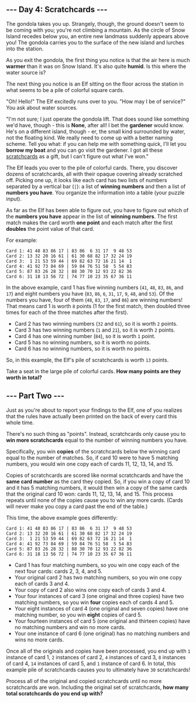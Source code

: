 ## --- Day 4: Scratchcards ---

The gondola takes you up. Strangely, though, the ground doesn't seem to be
coming with you; you're not climbing a mountain. As the circle of Snow Island
recedes below you, an entire new landmass suddenly appears above you! The
gondola carries you to the surface of the new island and lurches into the
station.

As you exit the gondola, the first thing you notice is that the air here is much
**warmer** than it was on Snow Island. It's also quite **humid**. Is this where
the water source is?

The next thing you notice is an Elf sitting on the floor across the station in
what seems to be a pile of colorful square cards.

"Oh! Hello!" The Elf excitedly runs over to you. "How may I be of service?" You
ask about water sources.

"I'm not sure; I just operate the gondola lift. That does sound like something
we'd have, though - this is **None**, after all! I bet the **gardener** would
know. He's on a different island, though - er, the small kind surrounded by
water, not the floating kind. We really need to come up with a better naming
scheme. Tell you what: if you can help me with something quick, I'll let you
**borrow my boat** and you can go visit the gardener. I got all these
[scratchcards](https://en.wikipedia.org/wiki/Scratchcard) as a gift, but I can't
figure out what I've won."

The Elf leads you over to the pile of colorful cards. There, you discover dozens
of scratchcards, all with their opaque covering already scratched off. Picking
one up, it looks like each card has two lists of numbers separated by a vertical
bar (`|`): a list of **winning numbers** and then a list of **numbers you
have**. You organize the information into a table (your puzzle input).

As far as the Elf has been able to figure out, you have to figure out which of
the **numbers you have** appear in the list of **winning numbers**. The first
match makes the card worth **one point** and each match after the first
**doubles** the point value of that card.

For example:

```
Card 1: 41 48 83 86 17 | 83 86  6 31 17  9 48 53
Card 2: 13 32 20 16 61 | 61 30 68 82 17 32 24 19
Card 3:  1 21 53 59 44 | 69 82 63 72 16 21 14  1
Card 4: 41 92 73 84 69 | 59 84 76 51 58  5 54 83
Card 5: 87 83 26 28 32 | 88 30 70 12 93 22 82 36
Card 6: 31 18 13 56 72 | 74 77 10 23 35 67 36 11
```

In the above example, card 1 has five winning numbers (`41`, `48`, `83`, `86`,
and `17`) and eight numbers you have (`83`, `86`, `6`, `31`, `17`, `9`, `48`,
and `53`). Of the numbers you have, four of them (`48`, `83`, `17`, and `86`)
are winning numbers! That means card 1 is worth `8` points (1 for the first
match, then doubled three times for each of the three matches after the first).

- Card 2 has two winning numbers (`32` and `61`), so it is worth `2` points.
- Card 3 has two winning numbers (`1` and `21`), so it is worth `2` points.
- Card 4 has one winning number (`84`), so it is worth `1` point.
- Card 5 has no winning numbers, so it is worth no points.
- Card 6 has no winning numbers, so it is worth no points.

So, in this example, the Elf's pile of scratchcards is worth `13` points.

Take a seat in the large pile of colorful cards. **How many points are they
worth in total?**


## --- Part Two ---

Just as you're about to report your findings to the Elf, one of you realizes
that the rules have actually been printed on the back of every card this whole
time.

There's no such thing as "points". Instead, scratchcards only cause you to **win
more scratchcards** equal to the number of winning numbers you have.

Specifically, you win **copies** of the scratchcards below the winning card
equal to the number of matches. So, if card 10 were to have 5 matching numbers,
you would win one copy each of cards 11, 12, 13, 14, and 15.

Copies of scratchcards are scored like normal scratchcards and have the **same
card number** as the card they copied. So, if you win a copy of card 10 and it
has 5 matching numbers, it would then win a copy of the same cards that the
original card 10 won: cards 11, 12, 13, 14, and 15. This process repeats until
none of the copies cause you to win any more cards. (Cards will never make you
copy a card past the end of the table.)

This time, the above example goes differently:

```
Card 1: 41 48 83 86 17 | 83 86  6 31 17  9 48 53
Card 2: 13 32 20 16 61 | 61 30 68 82 17 32 24 19
Card 3:  1 21 53 59 44 | 69 82 63 72 16 21 14  1
Card 4: 41 92 73 84 69 | 59 84 76 51 58  5 54 83
Card 5: 87 83 26 28 32 | 88 30 70 12 93 22 82 36
Card 6: 31 18 13 56 72 | 74 77 10 23 35 67 36 11
```

- Card 1 has four matching numbers, so you win one copy each of the next four
cards: cards 2, 3, 4, and 5.
- Your original card 2 has two matching numbers, so you win one copy each of
cards 3 and 4.
- Your copy of card 2 also wins one copy each of cards 3 and 4.
- Your four instances of card 3 (one original and three copies) have two
matching numbers, so you win **four** copies each of cards 4 and 5.
- Your eight instances of card 4 (one original and seven copies) have one
matching number, so you win **eight** copies of card 5.
- Your fourteen instances of card 5 (one original and thirteen copies) have no
matching numbers and win no more cards.
- Your one instance of card 6 (one original) has no matching numbers and wins no
more cards.

Once all of the originals and copies have been processed, you end up with `1`
instance of card 1, `2` instances of card 2, `4` instances of card 3, `8`
instances of card 4, `14` instances of card 5, and `1` instance of card 6. In
total, this example pile of scratchcards causes you to ultimately have `30`
scratchcards!

Process all of the original and copied scratchcards until no more scratchcards
are won. Including the original set of scratchcards, **how many total
scratchcards do you end up with?**



